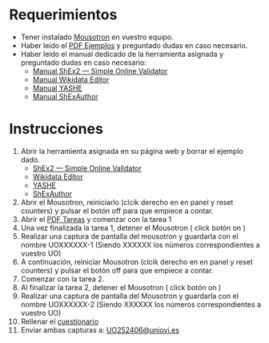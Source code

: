 # Requerimientos
- Tener instalado [Mousotron](https://www.blacksunsoftware.com/downloads.html) en vuestro equipo.
- Haber leido el [PDF Ejemplos](https://github.com/mistermboy/shex-edit-tools-experiment/blob/main/Ejemplos.pdf) y preguntado dudas en caso necesario.
- Haber leido el manual dedicado de la herramienta asignada y preguntado dudas en caso necesario:
    - [Manual ShEx2 — Simple Online Validator](https://github.com/mistermboy/shex-edit-tools-experiment/blob/main/manuales/Manual%20ShEx2-%20Simple%20Online%20Validator.pdf)
    - [Manual Wikidata Editor](https://github.com/mistermboy/shex-edit-tools-experiment/blob/main/manuales/Manual%20Wikidata%20Editor.pdf)
    - [Manual YASHE](https://github.com/mistermboy/shex-edit-tools-experiment/blob/main/manuales/Manual%20YASHE.pdf)
    - [Manual ShExAuthor](https://github.com/mistermboy/shex-edit-tools-experiment/blob/main/manuales/Manual%20ShExAuthor.pdf)
# Instrucciones
1. Abrir la herramienta asignada en su página web y borrar el ejemplo dado.
    - [ShEx2 — Simple Online Validator](http://shex.io/webapps/shex.js/doc/shex-simple.html)
    - [Wikidata Editor](https://www.wikidata.org/wiki/Special:NewEntitySchema)
    - [YASHE](https://www.weso.es/YASHE/)
    - [ShExAuthor](https://www.weso.es/shex-author/)
2. Abrir el Mousotron, reiniciarlo (clcik derecho en en panel y reset counters) y pulsar el botón off para que empiece a contar.
3. Abrir el [PDF Tareas](https://github.com/mistermboy/shex-edit-tools-experiment/blob/main/Tareas.pdf)  y comenzar con la tarea 1
4. Una vez finalizada la tarea 1, detener el Mousotron ( click botón on ) 
5. Realizar una captura de pantalla del mousotron y guardarla con el nombre UOXXXXXX-1 (Siendo XXXXXX los números correspondientes a vuestro UO)
7. A continuación, reiniciar Mousotron (clcik derecho en en panel y reset counters) y pulsar el botón off para que empiece a contar.
8. Comenzar con la tarea 2.
9. Al finalizar la tarea 2, detener el Mousotron ( click botón on ) 
10. Realizar una captura de pantalla del Mousotron y guardarla con el nombre UOXXXXXX-2 (Siendo XXXXXX los números correspondientes a vuestro UO)
11. Rellenar el [cuestionario](https://forms.gle/8qhTFGDW8twzEzoB6)
12. Enviar ambas capturas a: UO252406@uniovi.es
